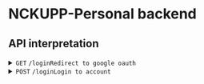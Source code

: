 # NCKUPP-Personal backend

## API interpretation

<details>
    <summary> <code>GET</code> <code>/login</code><code>Redirect to google oauth</code></summary>
    
##### Response

```
 {
    
 }
```

</details>

<details>
    <summary> <code>POST</code> <code>/login</code><code>Login to account</code></summary>
    
</details>


    